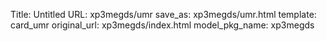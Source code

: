Title: Untitled
URL: xp3megds/umr
save_as: xp3megds/umr.html
template: card_umr
original_url: xp3megds/index.html
model_pkg_name: xp3megds

